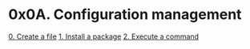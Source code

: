 # 0x0A. Configuration management

[0. Create a file](./0-create_a_file.pp)
[1. Install a package](./1-install_a_package.pp)
[2. Execute a command](./2-execute_a_command.pp)
